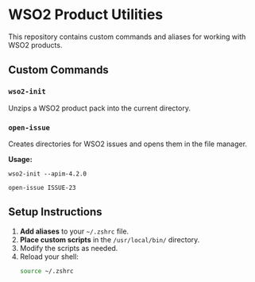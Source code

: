 # WSO2 Product Utilities

This repository contains custom commands and aliases for working with WSO2 products.

## Custom Commands

### `wso2-init`
Unzips a WSO2 product pack into the current directory.

### `open-issue`
Creates directories for WSO2 issues and opens them in the file manager.

**Usage:**

`wso2-init --apim-4.2.0`

`open-issue ISSUE-23`


## Setup Instructions

1. **Add aliases** to your `~/.zshrc` file.
2. **Place custom scripts** in the `/usr/local/bin/` directory.
3. Modify the scripts as needed.
4. Reload your shell:
   ```bash
   source ~/.zshrc

